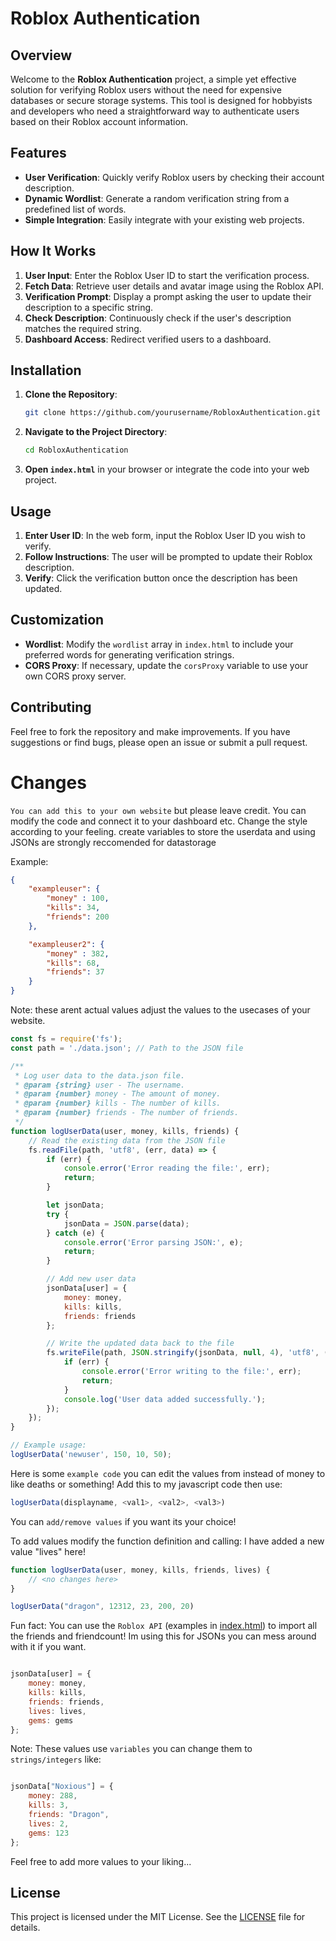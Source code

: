 # Roblox Authentication

## Overview

Welcome to the **Roblox Authentication** project, a simple yet effective solution for verifying Roblox users without the need for expensive databases or secure storage systems. This tool is designed for hobbyists and developers who need a straightforward way to authenticate users based on their Roblox account information.

## Features

- **User Verification**: Quickly verify Roblox users by checking their account description.
- **Dynamic Wordlist**: Generate a random verification string from a predefined list of words.
- **Simple Integration**: Easily integrate with your existing web projects.

## How It Works

1. **User Input**: Enter the Roblox User ID to start the verification process.
2. **Fetch Data**: Retrieve user details and avatar image using the Roblox API.
3. **Verification Prompt**: Display a prompt asking the user to update their description to a specific string.
4. **Check Description**: Continuously check if the user's description matches the required string.
5. **Dashboard Access**: Redirect verified users to a dashboard.

## Installation

1. **Clone the Repository**:
    ```bash
    git clone https://github.com/yourusername/RobloxAuthentication.git
    ```
2. **Navigate to the Project Directory**:
    ```bash
    cd RobloxAuthentication
    ```
3. **Open `index.html`** in your browser or integrate the code into your web project.

## Usage

1. **Enter User ID**: In the web form, input the Roblox User ID you wish to verify.
2. **Follow Instructions**: The user will be prompted to update their Roblox description.
3. **Verify**: Click the verification button once the description has been updated.

## Customization

- **Wordlist**: Modify the `wordlist` array in `index.html` to include your preferred words for generating verification strings.
- **CORS Proxy**: If necessary, update the `corsProxy` variable to use your own CORS proxy server.

## Contributing

Feel free to fork the repository and make improvements. If you have suggestions or find bugs, please open an issue or submit a pull request.

# Changes

`You can add this to your own website` but please leave credit. You can modify the code and connect it to your dashboard etc. Change the style according to your feeling.
create variables to store the userdata and using JSONs are strongly reccomended for datastorage

Example:

```json
{
    "exampleuser": {
        "money" : 100,
        "kills": 34,
        "friends": 200
    },

    "exampleuser2": {
        "money" : 382,
        "kills": 68,
        "friends": 37
    }
}
```
Note: these arent actual values adjust the values to the usecases of your website.

```javascript
const fs = require('fs');
const path = './data.json'; // Path to the JSON file

/**
 * Log user data to the data.json file.
 * @param {string} user - The username.
 * @param {number} money - The amount of money.
 * @param {number} kills - The number of kills.
 * @param {number} friends - The number of friends.
 */
function logUserData(user, money, kills, friends) {
    // Read the existing data from the JSON file
    fs.readFile(path, 'utf8', (err, data) => {
        if (err) {
            console.error('Error reading the file:', err);
            return;
        }

        let jsonData;
        try {
            jsonData = JSON.parse(data);
        } catch (e) {
            console.error('Error parsing JSON:', e);
            return;
        }

        // Add new user data
        jsonData[user] = {
            money: money,
            kills: kills,
            friends: friends
        };

        // Write the updated data back to the file
        fs.writeFile(path, JSON.stringify(jsonData, null, 4), 'utf8', (err) => {
            if (err) {
                console.error('Error writing to the file:', err);
                return;
            }
            console.log('User data added successfully.');
        });
    });
}

// Example usage:
logUserData('newuser', 150, 10, 50);
```

Here is some `example code` you can edit the values from instead of money to like deaths or something! Add this to my javascript code then use:

```javascript
logUserData(displayname, <val1>, <val2>, <val3>)
```

You can `add/remove values` if you want its your choice!

To add values modify the function definition and calling:
I have added a new value "lives" here!

```javascript
function logUserData(user, money, kills, friends, lives) {
    // <no changes here>
}

logUserData("dragon", 12312, 23, 200, 20)
```

Fun fact: You can use the `Roblox API` (examples in [index.html](https://github.com/CaptainHackerGuy/RobloxAuthentication/blob/main/index.html)) to import all the friends and friendcount! Im using this for JSONs you can mess around with it if you want.

```javascript

jsonData[user] = {
    money: money,
    kills: kills,
    friends: friends,
    lives: lives,
    gems: gems
};

```

Note: These values use `variables` you can change them to `strings/integers` like:

```javascript

jsonData["Noxious"] = {
    money: 288,
    kills: 3,
    friends: "Dragon",
    lives: 2,
    gems: 123
};

```
Feel free to add more values to your liking...

## License

This project is licensed under the MIT License. See the [LICENSE](https://github.com/CaptainHackerGuy/RobloxAuthentication?tab=MIT-1-ov-file) file for details.
